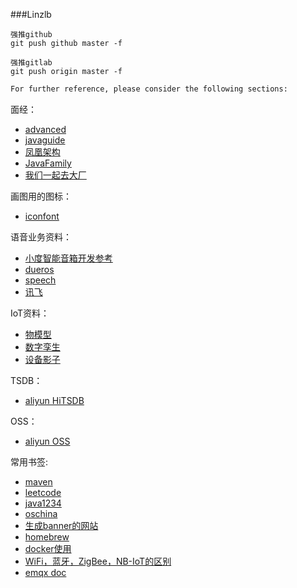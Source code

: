 ###Linzlb
```
强推github
git push github master -f

强推gitlab
git push origin master -f
```
```markdown
For further reference, please consider the following sections:
```
面经：
* [advanced](https://doocs.gitee.io/advanced-java/#/)
* [javaguide](https://javaguide.cn/)
* [凤凰架构](http://icyfenix.cn/)
* [JavaFamily](https://gitee.com/sharehappy/JavaFamily)
* [我们一起去大厂](https://aobing.blog.csdn.net/category_9424379.html)

画图用的图标：
* [iconfont](https://www.iconfont.cn/)

语音业务资料：
* [小度智能音箱开发参考](https://www.cnblogs.com/qinlongqiang/p/12498788.html)
* [dueros](https://dueros.baidu.com/didp/doc/dueros-bot-platform/dbp-smart-home/smart-home-skill/intro-smart-skill_markdown)
* [speech](https://www.duiopen.com/docs/smarthome_overview)
* [讯飞](https://aiui.xfyun.cn/doc/aiui/)

IoT资料：
* [物模型](https://help.aliyun.com/document_detail/88239.html)
* [数字孪生](https://help.aliyun.com/document_detail/182342.html)
* [设备影子](https://help.aliyun.com/document_detail/53927.html)

TSDB：
* [aliyun HiTSDB](https://help.aliyun.com/document_detail/55652.html)

OSS：
* [aliyun OSS](https://help.aliyun.com/document_detail/177682.html?spm=a2c4g.11186623.6.620.414113c0XjO9xB)

常用书签:
* [maven](https://mvnrepository.com/)
* [leetcode](https://leetcode-cn.com/)
* [java1234](http://blog.java1234.com/index.html)
* [oschina](https://www.oschina.net/)
* [生成banner的网站](http://www.network-science.de/ascii/)
* [homebrew](https://brew.sh/index_zh-cn)
* [docker使用](https://www.runoob.com/docker/docker-container-usage.html)
* [WiFi，蓝牙，ZigBee，NB-IoT的区别](https://blog.csdn.net/wshh123456/article/details/88785761)
* [emqx doc](https://docs.emqx.com/zh/enterprise/v4.2/development/protocol.html#mqtt%E5%8D%8F%E8%AE%AE)




